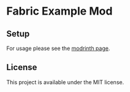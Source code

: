 # Fabric Example Mod

## Setup

For usage please see the [modrinth page](https://modrinth.com/mod/fabric-advanced-shift).

## License

This project is available under the MIT license.
